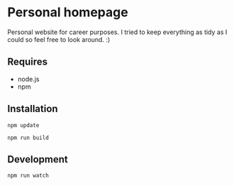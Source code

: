 # Personal homepage

Personal website for career purposes. I tried to keep everything as tidy as I could so feel free to look around. :)

## Requires

* node.js
* npm

## Installation
`npm update`

`npm run build`

## Development
`npm run watch`